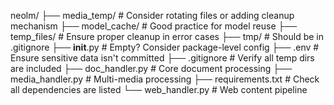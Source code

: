 neolm/
├── media_temp/        # Consider rotating files or adding cleanup mechanism
├── model_cache/       # Good practice for model reuse
├── temp_files/        # Ensure proper cleanup in error cases
├── tmp/               # Should be in .gitignore
├── __init__.py        # Empty? Consider package-level config
├── .env               # Ensure sensitive data isn't committed
├── .gitignore         # Verify all temp dirs are included
├── doc_handler.py     # Core document processing
├── media_handler.py   # Multi-media processing
├── requirements.txt   # Check all dependencies are listed
└── web_handler.py     # Web content pipeline
